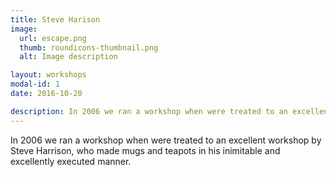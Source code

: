 ```yaml
---
title: Steve Harison
image:
  url: escape.png
  thumb: roundicons-thumbnail.png
  alt: Image description

layout: workshops
modal-id: 1
date: 2016-10-20

description: In 2006 we ran a workshop when were treated to an excellent workshop by Steve Harrison, who made mugs and teapots in his inimitable and excellently executed manner.
---
```

In 2006 we ran a workshop when were treated to an excellent workshop by Steve Harrison, who made mugs and teapots in his inimitable and excellently executed manner.
